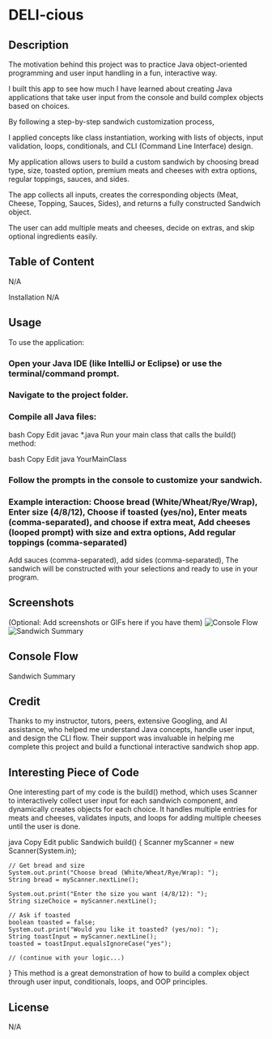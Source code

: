 # DELI-cious

## Description
The motivation behind this project was to practice Java object-oriented programming and user input handling in a fun, interactive way.

I built this app to see how much I have learned about creating Java applications that take user input from the console and build complex objects based on choices.

By following a step-by-step sandwich customization process,

I applied concepts like class instantiation, working with lists of objects, input validation, loops, conditionals, and CLI (Command Line Interface) design.

My application allows users to build a custom sandwich by choosing bread type, size, toasted option, premium meats and cheeses with extra options, regular toppings, sauces, and sides.

The app collects all inputs, creates the corresponding objects (Meat, Cheese, Topping, Sauces, Sides), and returns a fully constructed Sandwich object.

The user can add multiple meats and cheeses, decide on extras, and skip optional ingredients easily.

## Table of Content
N/A

Installation
N/A

## Usage
To use the application:

### Open your Java IDE (like IntelliJ or Eclipse) or use the terminal/command prompt.

### Navigate to the project folder.

### Compile all Java files:

bash
Copy
Edit
javac *.java
Run your main class that calls the build() method:

bash
Copy
Edit
java YourMainClass

 ### Follow the prompts in the console to customize your sandwich.

### Example interaction: Choose bread (White/Wheat/Rye/Wrap), Enter size (4/8/12), Choose if toasted (yes/no), Enter meats (comma-separated), and choose if extra meat, Add cheeses (looped prompt) with size and extra options, Add regular toppings (comma-separated)
Add sauces (comma-separated), add sides (comma-separated), The sandwich will be constructed with your selections and ready to use in your program.

## Screenshots
(Optional: Add screenshots or GIFs here if you have them)
![Console Flow](src/main/resources/images/console_flow.png)
![Sandwich Summary](src/main/resources/images/sandwich_summary.png)

## Console Flow

Sandwich Summary

## Credit
Thanks to my instructor, tutors, peers, extensive Googling, and AI assistance, who helped me understand Java concepts, handle user input, and design the CLI flow. Their support was invaluable in helping me complete this project and build a functional interactive sandwich shop app.

## Interesting Piece of Code
One interesting part of my code is the build() method, which uses Scanner to interactively collect user input for each sandwich component, and dynamically creates objects for each choice. It handles multiple entries for meats and cheeses, validates inputs, and loops for adding multiple cheeses until the user is done.

java
Copy
Edit
public Sandwich build() {
    Scanner myScanner = new Scanner(System.in);

    // Get bread and size
    System.out.print("Choose bread (White/Wheat/Rye/Wrap): ");
    String bread = myScanner.nextLine();

    System.out.print("Enter the size you want (4/8/12): ");
    String sizeChoice = myScanner.nextLine();

    // Ask if toasted
    boolean toasted = false;
    System.out.print("Would you like it toasted? (yes/no): ");
    String toastInput = myScanner.nextLine();
    toasted = toastInput.equalsIgnoreCase("yes");

    // (continue with your logic...)
}
This method is a great demonstration of how to build a complex object through user input, conditionals, loops, and OOP principles.

## License
N/A

